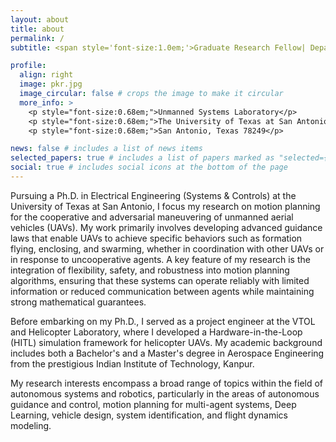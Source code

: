 ```yaml
---
layout: about
title: about
permalink: /
subtitle: <span style='font-size:1.0em;'>Graduate Research Fellow| Department of Electrical Engineering</span>

profile:
  align: right
  image: pkr.jpg
  image_circular: false # crops the image to make it circular
  more_info: >
    <p style="font-size:0.68em;">Unmanned Systems Laboratory</p>
    <p style="font-size:0.68em;">The University of Texas at San Antonio</p>
    <p style="font-size:0.68em;">San Antonio, Texas 78249</p>

news: false # includes a list of news items
selected_papers: true # includes a list of papers marked as "selected={true}"
social: true # includes social icons at the bottom of the page
---
```


<p>Pursuing a Ph.D. in Electrical Engineering (Systems & Controls) at the University of Texas at San Antonio, I focus my research on motion planning for the cooperative and adversarial maneuvering of unmanned aerial vehicles (UAVs). My work primarily involves developing advanced guidance laws that enable UAVs to achieve specific behaviors such as formation flying, enclosing, and swarming, whether in coordination with other UAVs or in response to uncooperative agents. A key feature of my research is the integration of flexibility, safety, and robustness into motion planning algorithms, ensuring that these systems can operate reliably with limited information or reduced communication between agents while maintaining strong mathematical guarantees. </p>
<p>Before embarking on my Ph.D., I served as a project engineer at the VTOL and Helicopter Laboratory, where I developed a Hardware-in-the-Loop (HITL) simulation framework for helicopter UAVs. My academic background includes both a Bachelor's and a Master's degree in Aerospace Engineering from the prestigious Indian Institute of Technology, Kanpur.  </p> 
<p>My research interests encompass a broad range of topics within the field of autonomous systems and robotics, particularly in the areas of autonomous guidance and control, motion planning for multi-agent systems, Deep Learning, vehicle design, system identification, and flight dynamics modeling.</p>

